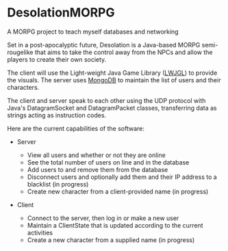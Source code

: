 # DesolationMORPG
A MORPG project to teach myself databases and networking

Set in a post-apocalyptic future, Desolation is a Java-based MORPG semi-rougelike that aims
to take the control away from the NPCs and allow the players to create their own society.

The client will use the Light-weight Java Game Library ([LWJGL](https://www.lwjgl.org/)) to provide the visuals.
The server uses [MongoDB](https://www.mongodb.com/) to maintain the list of users and their characters.

The client and server speak to each other using the UDP protocol with Java's DatagramSocket and DatagramPacket classes,
transferring data as strings acting as instruction codes.

Here are the current capabilities of the software:
* Server
  * View all users and whether or not they are online
  * See the total number of users on line and in the database
  * Add users to and remove them from the database
  * Disconnect users and optionally add them and their IP address to a blacklist (in progress)
  * Create new character from a client-provided name (in progress)
  
* Client
  * Connect to the server, then log in or make a new user
  * Maintain a ClientState that is updated according to the current activities
  * Create a new character from a supplied name (in progress)
